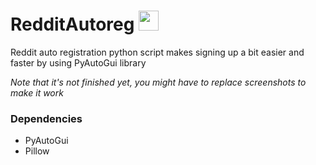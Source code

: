 # RedditAutoreg <img src="https://www.redditinc.com/assets/images/site/reddit-logo.png" height=32/>
Reddit auto registration python script makes signing up a bit easier and faster by using PyAutoGui library

*Note that it's not finished yet, you might have to replace screenshots to make it work*

### Dependencies
- PyAutoGui
- Pillow
